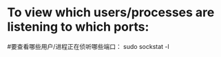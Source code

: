 # To view which users/processes are listening to which ports:
#要查看哪些用户/进程正在侦听哪些端口：
sudo sockstat -l
